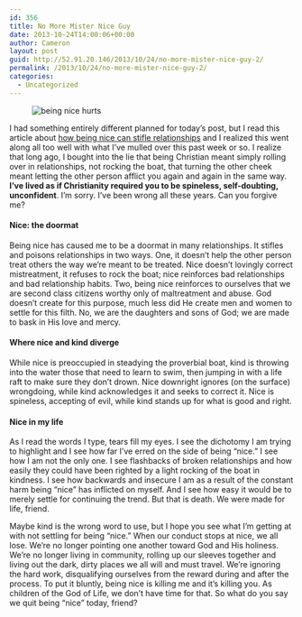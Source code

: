 ```yaml
---
id: 356
title: No More Mister Nice Guy
date: 2013-10-24T14:00:06+00:00
author: Cameron
layout: post
guid: http://52.91.20.146/2013/10/24/no-more-mister-nice-guy-2/
permalink: /2013/10/24/no-more-mister-nice-guy-2/
categories:
  - Uncategorized
---
```

<figure> 

<img alt="being nice hurts" src="https://faiththroughdoubt.files.wordpress.com/2013/10/7cd6e-0t56gqxuzex9k3nue.jpg?w=525" data-recalc-dims="1" />
  
</figure> 

I had something entirely different planned for today’s post, but I read this article about <a href="http://storylineblog.com/2013/10/23/why-i-quit-being-nice/" target="_blank">how being nice can stifle relationships</a> and I realized this went along all too well with what I’ve mulled over this past week or so. I realize that long ago, I bought into the lie that being Christian meant simply rolling over in relationships, not rocking the boat, that turning the other cheek meant letting the other person afflict you again and again in the same way. **I’ve lived as if Christianity required you to be spineless, self-doubting, unconfident**. I’m sorry. I’ve been wrong all these years. Can you forgive me?

#### Nice: the doormat

Being nice has caused me to be a doormat in many relationships. It stifles and poisons relationships in two ways. One, it doesn’t help the other person treat others the way we’re meant to be treated. Nice doesn’t lovingly correct mistreatment, it refuses to rock the boat; nice reinforces bad relationships and bad relationship habits. Two, being nice reinforces to ourselves that we are second class citizens worthy only of maltreatment and abuse. God doesn’t create for this purpose, much less did He create men and women to settle for this filth. No, we are the daughters and sons of God; we are made to bask in His love and mercy.

#### Where nice and kind diverge

While nice is preoccupied in steadying the proverbial boat, kind is throwing into the water those that need to learn to swim, then jumping in with a life raft to make sure they don’t drown. Nice downright ignores (on the surface) wrongdoing, while kind acknowledges it and seeks to correct it. Nice is spineless, accepting of evil, while kind stands up for what is good and right.

#### Nice in my life

As I read the words I type, tears fill my eyes. I see the dichotomy I am trying to highlight and I see how far I’ve erred on the side of being “nice.” I see how I am not the only one. I see flashbacks of broken relationships and how easily they could have been righted by a light rocking of the boat in kindness. I see how backwards and insecure I am as a result of the constant harm being “nice” has inflicted on myself. And I see how easy it would be to merely settle for continuing the trend. But that is death. We were made for life, friend.

Maybe kind is the wrong word to use, but I hope you see what I’m getting at with not settling for being “nice.” When our conduct stops at nice, we all lose. We’re no longer pointing one another toward God and His holiness. We’re no longer living in community, rolling up our sleeves together and living out the dark, dirty places we all will and must travel. We’re ignoring the hard work, disqualifying ourselves from the reward during and after the process. To put it bluntly, being nice is killing me and it’s killing you. As children of the God of Life, we don’t have time for that. So what do you say we quit being “nice” today, friend?